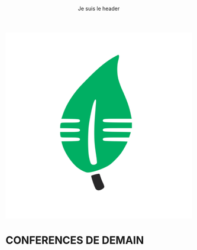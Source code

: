 <link rel="stylesheet" href="Style.css">

<header>
<p>Je suis le header</p>
</header>

<body>
<img src="CDD_logo.png" alt="hi" class="banner"/>
<h1 class="Title">CONFERENCES DE DEMAIN</h2>
</body>